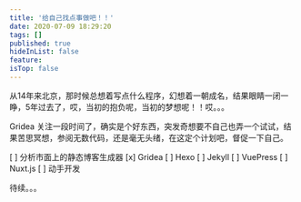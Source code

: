 ```yaml
---
title: '给自己找点事做吧！！'
date: 2020-07-09 18:29:20
tags: []
published: true
hideInList: false
feature: 
isTop: false
---
```

从14年来北京，那时候总想着写点什么程序，幻想着一朝成名，结果眼睛一闭一睁，5年过去了，哎，当初的抱负呢，当初的梦想呢！！哎。。。

Gridea 关注一段时间了，确实是个好东西，突发奇想要不自己也弄一个试试，结果苦思冥想，参阅无数代码，还是毫无头绪，在这定个计划吧，督促一下自己。

[ ] 分析市面上的静态博客生成器
    [x]  Gridea
    [ ]  Hexo
    [ ]  Jekyll
    [ ]  VuePress
    [ ]  Nuxt.js
[ ] 动手开发

待续。。。